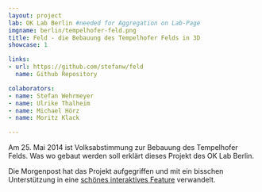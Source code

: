 ```yaml
---
layout: project
lab: OK Lab Berlin #needed for Aggregation on Lab-Page
imgname: berlin/tempelhofer-feld.png
title: Feld - die Bebauung des Tempelhofer Felds in 3D
showcase: 1

links:
- url: https://github.com/stefanw/feld
  name: Github Repository

colaborators:
- name: Stefan Wehrmeyer
- name: Ulrike Thalheim
- name: Michael Hörz
- name: Moritz Klack

---
```


Am 25. Mai 2014 ist Volksabstimmung zur Bebauung des Tempelhofer Felds.
Was wo gebaut werden soll erklärt dieses Projekt des OK Lab Berlin.

Die Morgenpost hat das Projekt aufgegriffen und mit ein bisschen Unterstützung in eine [schönes interaktives Feature](http://interaktiv.morgenpost.de/tempelhofer-feld/) verwandelt.
